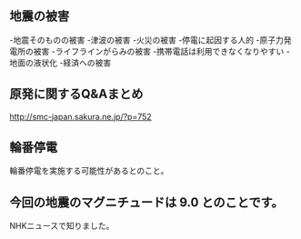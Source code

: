 ## 地震の被害

-地震そのものの被害
-津波の被害
-火災の被害
-停電に起因する人的
-原子力発電所の被害
-ライフラインがらみの被害
-携帯電話は利用できなくなりやすい
-地面の液状化
-経済への被害


## 原発に関するQ&Aまとめ

http://smc-japan.sakura.ne.jp/?p=752


## 輪番停電

輪番停電を実施する可能性があるとのこと。


## 今回の地震のマグニチュードは 9.0 とのことです。

NHKニュースで知りました。
